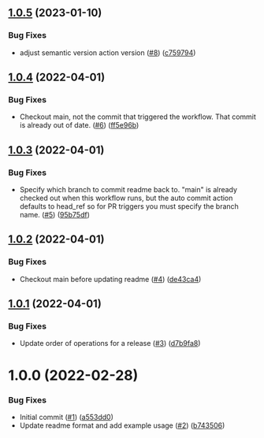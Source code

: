 ## [1.0.5](https://github.com/catalystcommunity/action-release-action/compare/v1.0.4...v1.0.5) (2023-01-10)


### Bug Fixes

* adjust semantic version action version ([#8](https://github.com/catalystcommunity/action-release-action/issues/8)) ([c759794](https://github.com/catalystcommunity/action-release-action/commit/c759794328f1ec60d91ffb4d698de3ee8ab61435))

## [1.0.4](https://github.com/catalystcommunity/action-release-action/compare/v1.0.3...v1.0.4) (2022-04-01)


### Bug Fixes

* Checkout main, not the commit that triggered the workflow. That commit is already out of date. ([#6](https://github.com/catalystcommunity/action-release-action/issues/6)) ([ff5e96b](https://github.com/catalystcommunity/action-release-action/commit/ff5e96b15a62b4c85a3fb7bdde96d1b4de78c842))

## [1.0.3](https://github.com/catalystcommunity/action-release-action/compare/v1.0.2...v1.0.3) (2022-04-01)


### Bug Fixes

* Specify which branch to commit readme back to. "main" is already checked out when this workflow runs, but the auto commit action defaults to head_ref so for PR triggers you must specify the branch name. ([#5](https://github.com/catalystcommunity/action-release-action/issues/5)) ([95b75df](https://github.com/catalystcommunity/action-release-action/commit/95b75df808baa0fcb545cffc6d18129705cf8e54))

## [1.0.2](https://github.com/catalystcommunity/action-release-action/compare/v1.0.1...v1.0.2) (2022-04-01)


### Bug Fixes

* Checkout main before updating readme ([#4](https://github.com/catalystcommunity/action-release-action/issues/4)) ([de43ca4](https://github.com/catalystcommunity/action-release-action/commit/de43ca48535ca5284fdc96741cb9a1f59b2179ce))

## [1.0.1](https://github.com/catalystcommunity/action-release-action/compare/v1.0.0...v1.0.1) (2022-04-01)


### Bug Fixes

* Update order of operations for a release ([#3](https://github.com/catalystcommunity/action-release-action/issues/3)) ([d7b9fa8](https://github.com/catalystcommunity/action-release-action/commit/d7b9fa847be050123bfdfb95e49d98a345ebfbfe))

# 1.0.0 (2022-02-28)


### Bug Fixes

* Initial commit ([#1](https://github.com/catalystcommunity/action-release-action/issues/1)) ([a553dd0](https://github.com/catalystcommunity/action-release-action/commit/a553dd00c07e8f2c215af663695a3db033e96e73))
* Update readme format and add example usage ([#2](https://github.com/catalystcommunity/action-release-action/issues/2)) ([b743506](https://github.com/catalystcommunity/action-release-action/commit/b743506b0e7267f5c59f3ee4438d17015345c4f5))
